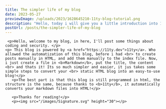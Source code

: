 ```yaml
---
title: The simpler life of my blog
date: 2023-05-27
previewImage: /uploads/2023/1628645210-11ty-blog-tutorial.png
description: "Hello, today i will give you a little introduction into 11ty. "
postUrl: /posts/the-simpler-life-of-my-blog
---
```

     
     <p>Hello, welcome to my blog, in here, I'll post some things about coding and security. </p>
    <p> This blog is powered by <a href="https://11ty.dev">11ty</a>. Who allowed the automatization of this blog, before i had <br> to create posts manually in HTML, and add them manually to the index file. Now, i just create a file in <b>Markdown</b>, put the title, the content <br> and thats it! Its so much simpler and easier, it jus takes some simple steps to convert your <br> static HTML blog into an easy-to-use blog!</p>
       <p>The best part is that this blog is still programmed in html, the structure is the same, because thanks to <b>11ty</b>, it automatically converts your markdown files into HTML!</p> 
        
       <p>Thanks for reading!</p>
       <p><img src="/images/Signature.svg" height="30"></p>
